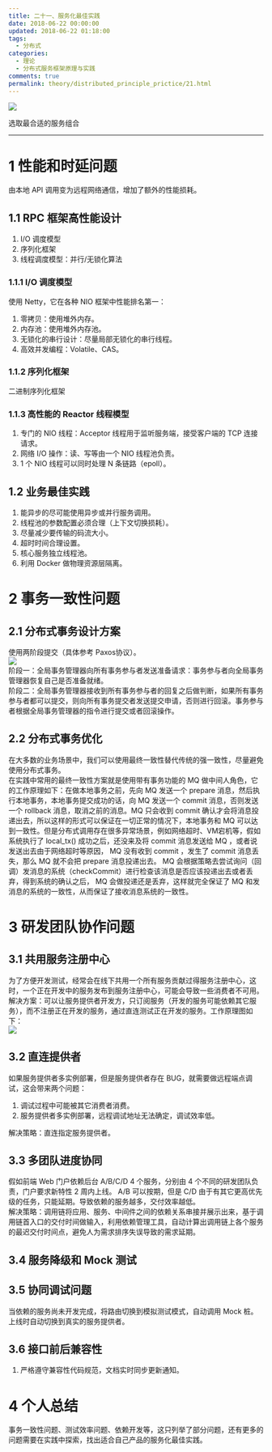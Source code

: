 ```yaml
---
title: 二十一、服务化最佳实践
date: 2018-06-22 00:00:00
updated: 2018-06-22 01:18:00
tags:
  - 分布式
categories:
  - 理论
  - 分布式服务框架原理与实践
comments: true
permalink: theory/distributed_principle_prictice/21.html    
---
```


![][0]

<!-- more -->

选取最合适的服务组合

---

# 1 性能和时延问题

由本地 API 调用变为远程网络通信，增加了额外的性能损耗。

## 1.1 RPC 框架高性能设计

1. I/O 调度模型
2. 序列化框架
3. 线程调度模型：并行/无锁化算法

### 1.1.1 I/O 调度模型

使用 Netty，它在各种 NIO 框架中性能排名第一：
1. 零拷贝：使用堆外内存。
2. 内存池：使用堆外内存池。
3. 无锁化的串行设计：尽量局部无锁化的串行线程。
4. 高效并发编程：Volatile、CAS。

### 1.1.2 序列化框架

二进制序列化框架

### 1.1.3 高性能的 Reactor 线程模型

1. 专门的 NIO 线程：Acceptor 线程用于监听服务端，接受客户端的 TCP 连接请求。
2. 网络 I/O 操作：读、写等由一个 NIO 线程池负责。
3. 1 个 NIO 线程可以同时处理 N 条链路（epoll）。

## 1.2 业务最佳实践

1. 能异步的尽可能使用异步或并行服务调用。
2. 线程池的参数配置必须合理（上下文切换损耗）。
3. 尽量减少要传输的码流大小。
4. 超时时间合理设置。
5. 核心服务独立线程池。
6. 利用 Docker 做物理资源层隔离。

# 2 事务一致性问题

## 2.1 分布式事务设计方案

使用两阶段提交（具体参考 Paxos协议）。  
![][1]  
阶段一：全局事务管理器向所有事务参与者发送准备请求：事务参与者向全局事务管理器恢复自己是否准备就绪。  
阶段二：全局事务管理器接收到所有事务参与者的回复之后做判断，如果所有事务参与者都可以提交，则向所有事务提交者发送提交申请，否则进行回滚。事务参与者根据全局事务管理器的指令进行提交或者回滚操作。

## 2.2 分布式事务优化

在大多数的业务场景中，我们可以使用最终一致性替代传统的强一致性，尽量避免使用分布式事务。  
在实践中常用的最终一致性方案就是使用带有事务功能的 MQ 做中间人角色，它的工作原理如下：在做本地事务之前，先向 MQ 发送一个 prepare 消息，然后执行本地事务，本地事务提交成功的话，向 MQ 发送一个 commit 消息，否则发送一个 rollback 消息，取消之前的消息。MQ 只会收到 commit 确认才会将消息投递出去，所以这样的形式可以保证在一切正常的情况下，本地事务和 MQ 可以达到一致性。但是分布式调用存在很多异常场景，例如网络超时、VM宕机等，假如系统执行了 local_tx() 成功之后，还没来及将 commit 消息发送给 MQ ，或者说发送出去由于网络超时等原因， MQ 没有收到 commit ，发生了 commit 消息丢失，那么 MQ 就不会把 prepare 消息投递出去。 MQ 会根据策略去尝试询问（回调）发消息的系统（checkCommit）进行检查该消息是否应该投递出去或者丢弃，得到系统的确认之后， MQ 会做投递还是丢弃，这样就完全保证了 MQ 和发消息的系统的一致性，从而保证了接收消息系统的一致性。

# 3 研发团队协作问题

## 3.1 共用服务注册中心

为了方便开发测试，经常会在线下共用一个所有服务贡献过得服务注册中心，这时，一个正在开发中的服务发布到服务注册中心，可能会导致一些消费者不可用。  
解决方案：可以让服务提供者开发方，只订阅服务（开发的服务可能依赖其它服务），而不注册正在开发的服务，通过直连测试正在开发的服务。工作原理图如下：  
![][2]

## 3.2 直连提供者

如果服务提供者多实例部署，但是服务提供者存在 BUG，就需要做远程端点调试，这会带来两个问题：  
1. 调试过程中可能被其它消费者消费。
2. 服务提供者多实例部署，远程调试地址无法确定，调试效率低。
  
解决策略：直连指定服务提供者。

## 3.3 多团队进度协同

假如前端 Web 门户依赖后台 A/B/C/D 4 个服务，分别由 4 个不同的研发团队负责，门户要求新特性 2 周内上线。 A/B 可以按期，但是 C/D 由于有其它更高优先级的任务，只能延期。导致依赖的服务越多，交付效率越低。  
解决策略：调用链将应用、服务、中间件之间的依赖关系串接并展示出来，基于调用链首入口的交付时间做输入，利用依赖管理工具，自动计算出调用链上各个服务的最迟交付时间点，避免人为需求排序失误导致的需求延期。

## 3.4 服务降级和 Mock 测试

## 3.5 协同调试问题

当依赖的服务尚未开发完成，将路由切换到模拟测试模式，自动调用 Mock 桩。上线时自动切换到真实的服务提供者。

## 3.6 接口前后兼容性

1. 严格遵守兼容性代码规范，文档实时同步更新通知。

# 4 个人总结

事务一致性问题、测试效率问题、依赖开发等，这只列举了部分问题，还有更多的问题需要在实践中探索，找出适合自己产品的服务化最佳实践。

[0]: https://leran2deeplearnjavawebtech.oss-cn-beijing.aliyuncs.com/background/2018-06-22%E4%B9%A6%E6%A1%8C.jpg
[1]:http://leran2deeplearnjavawebtech.oss-cn-beijing.aliyuncs.com/learn/distributed_principle_prictice/21_1.png
[2]:http://leran2deeplearnjavawebtech.oss-cn-beijing.aliyuncs.com/learn/distributed_principle_prictice/21_2.png